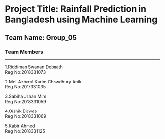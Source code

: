 # Project Title: Rainfall Prediction in Bangladesh using Machine Learning


## Team Name: Group_05

### Team Members
-----------------
1.Riddiman Swanan Debnath</br>
Reg No:2018331073</br>

2.Md. Azharul Karim Chowdhury Anik</br>
Reg No:2017331035</br>

3.Sabiha Jahan Mim</br>
Reg No:2018331059</br>

4.Oishik Biswas</br>
Reg No:2018331069</br>

5.Kabir Ahmed</br>
Reg No:2018331125</br>
